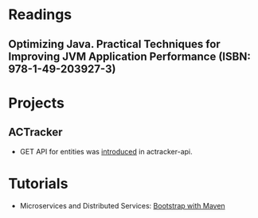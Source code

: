 # Readings

## Optimizing Java. Practical Techniques for Improving JVM Application Performance (ISBN: 978-1-49-203927-3)

# Projects

## ACTracker

- GET API for entities was [introduced](https://github.com/marcinciapa/actracker-api/pull/161) in actracker-api.

# Tutorials

- Microservices and Distributed Services: [Bootstrap with Maven](https://github.com/marcinciapa/tutorials/pull/10)
